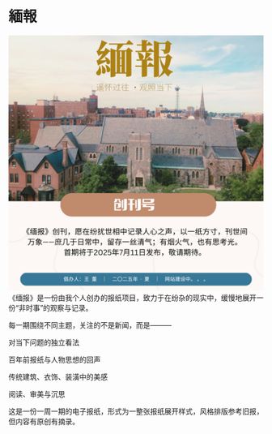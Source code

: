 # 緬報
![缅报创刊号](创刊.png)
《缅报》是一份由我个人创办的报纸项目，致力于在纷杂的现实中，缓慢地展开一份“非时事”的观察与记录。

每一期围绕不同主题，关注的不是新闻，而是———

对当下问题的独立看法

百年前报纸与人物思想的回声

传统建筑、衣饰、装潢中的美感

阅读、审美与沉思

这是一份一周一期的电子报纸，形式为一整张报纸展开样式，风格排版参考旧报，但内容有原创有摘录。
